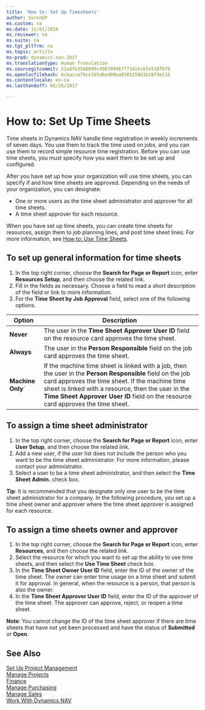 ```yaml
---
title: 'How to: Set Up Timesheets'
author: SorenGP
ms.custom: na
ms.date: 11/01/2016
ms.reviewer: na
ms.suite: na
ms.tgt_pltfrm: na
ms.topic: article
ms-prod: dynamics-nav-2017
ms.translationtype: Human Translation
ms.sourcegitcommit: 51adfb3588099c496f0946ff71da5c6fe518f070
ms.openlocfilehash: 6cbacce79ce185d6ed00ea8383259d1b28f9e11b
ms.contentlocale: en-ca
ms.lasthandoff: 06/26/2017

---
```


# <a name="how-to-set-up-time-sheets"></a>How to: Set Up Time Sheets
Time sheets in Dynamics NAV handle time registration in weekly increments of seven days. You use them to track the time used on jobs, and you can use them to record simple resource time registration. Before you can use time sheets, you must specify how you want them to be set up and configured.

After you have set up how your organization will use time sheets, you can specify if and how time sheets are approved. Depending on the needs of your organization, you can designate:

- One or more users as the time sheet administrator and approver for all time sheets.
- A time sheet approver for each resource.

When you have set up time sheets, you can create time sheets for resources, assign them to job planning lines, and post time sheet lines. For more information, see [How to: Use Time Sheets](projects-how-use-time-sheets.md).

## <a name="to-set-up-general-information-for-time-sheets"></a>To set up general information for time sheets  

1. In the top right corner, choose the **Search for Page or Report** icon, enter **Resources Setup**, and then choose the related link.  
2. Fill in the fields as necessary. Choose a field to read a short description of the field or link to more information.
3. For the **Time Sheet by Job Approval** field, select one of the following options.

|Option |Description|
|---|---|
|**Never**|The user in the **Time Sheet Approver User ID** field on the resource card approves the time sheet.|
|**Always**|The user in the **Person Responsible** field on the job card approves the time sheet.|
|**Machine Only**´|If the machine time sheet is linked with a job, then the user in the **Person Responsible** field on the job card approves the time sheet. If the machine time sheet is linked with a resource, then the user in the **Time Sheet Approver User ID** field on the resource card approves the time sheet.

## <a name="to-assign-a-time-sheet-administrator"></a>To assign a time sheet administrator  

1. In the top right corner, choose the **Search for Page or Report** icon, enter **User Setup**, and then choose the related link.  
2.  Add a new user, if the user list does not include the person who you want to be the time sheet administrator. For more information, please contact your administrator.  
3. Select a user to be a time sheet administrator, and then select the **Time Sheet Admin.** check box.  

**Tip**: It is recommended that you designate only one user to be the time sheet administrator for a company. In the following procedure, you set up a time sheet owner and approver where the time sheet approver is assigned for each resource.  

## <a name="to-assign-a-time-sheets-owner-and-approver"></a>To assign a time sheets owner and approver  

1. In the top right corner, choose the **Search for Page or Report** icon, enter **Resources**, and then choose the related link.
2. Select the resource for which you want to set up the ability to use time sheets, and then select the **Use Time Sheet** check box.  
3. In the **Time Sheet Owner User ID** field, enter the ID of the owner of the time sheet. The owner can enter time usage on a time sheet and submit it for approval. In general, when the resource is a person, that person is also the owner.  
4. In the **Time Sheet Approver User ID** field, enter the ID of the approver of the time sheet. The approver can approve, reject, or reopen a time sheet.  

**Note**: You cannot change the ID of the time sheet approver if there are time sheets that have not yet been processed and have the status of **Submitted** or **Open**.

## <a name="see-also"></a>See Also
[Set Up Project Management](projects-setup-projects.md)  
[Manage Projects](projects-manage-projects.md)  
[Finance](finance-setup.md)  
[Manage Purchasing](purchasing-manage-purchasing.md)         
[Manage Sales](sales-manage-sales.md)      
[Work With Dynamics NAV](ui-work-product.md)  

